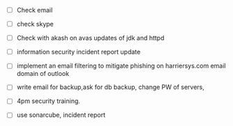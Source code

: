 - [ ] Check email
- [ ] check skype 


- [ ] Check with akash on avas updates of jdk and httpd
- [ ] information security incident report update
- [ ] implement an email filtering to mitigate phishing on harriersys.com email domain of outlook 
- [ ] write email for backup,ask for db backup, change PW of servers,
- [ ] 4pm security training.
- [ ] use sonarcube, incident report 